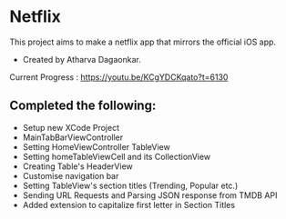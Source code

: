 #  Netflix

This project aims to make a netflix app that mirrors the official iOS app.

- Created by Atharva Dagaonkar.

Current Progress : https://youtu.be/KCgYDCKqato?t=6130

 ## Completed the following:
 - Setup new XCode Project
 - MainTabBarViewController
 - Setting HomeViewController TableView
 - Setting homeTableViewCell and its CollectionView
 - Creating Table's HeaderView
 - Customise navigation bar
 - Setting TableView's section titles (Trending, Popular etc.)
 - Sending URL Requests and Parsing JSON response from TMDB API
 - Added extension to capitalize first letter in Section Titles
